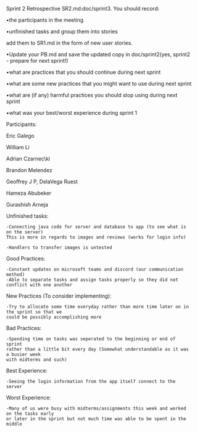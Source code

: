 Sprint 2 Retrospective SR2.md:doc/sprint3. 
You should record:

  •the participants in the meeting
  
  •unfinished tasks and group them into stories
  
  add them to SR1.md in the form of new user stories.
  
  •Update your PB.md and save the updated copy in doc/sprint2(yes, sprint2 - prepare for next sprint!)
  
  •what are practices that you should continue during next sprint
  
  •what are some new practices that you might want to use during next sprint
  
  •what are (if any) harmful practices you should stop using during next sprint
  
  •what was your best/worst experience during sprint 1

Participants:

Eric Galego

William Li

Adrian Czarnec\ki

Brandon Melendez

Geoffrey J P, DelaVega Ruest

Hameza Abubeker

Gurashish Arneja

Unfinished tasks:

    -Connecting java code for server and database to app (to see what is on the server)
    This is more in regards to images and reviews (works for login info)
    
    -Handlers to transfer images is untested

Good Practices:

    -Constant updates on microsoft teams and discord (our communication method)
    -Able to separate tasks and assign tasks properly so they did not conflict with one another

New Practices (To consider implementing):

    -Try to allocate some time everyday rather than more time later on in the sprint so that we
    could be possibly accomplishing more

Bad Practices:
    
    -Spending time on tasks was seperated to the beginning or end of sprint
    rather than a little bit every day (Somewhat understandable as it was a busier week
    with midterms and such)

Best Experience:
    
    -Seeing the login information from the app itself connect to the server

Worst Experience:
   
    -Many of us were busy with midterms/assignments this week and worked on the tasks early
    or later in the sprint but not much time was able to be spent in the middle
